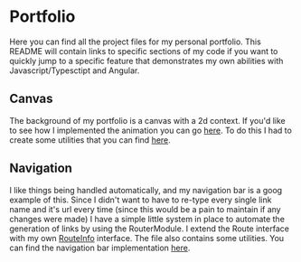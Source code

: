 # Portfolio

Here you can find all the project files for my personal portfolio.
This README will contain links to specific sections of my code if you want to quickly jump to a specific feature that demonstrates
my own abilities with Javascript/Typesctipt and Angular.

## Canvas
The background of my portfolio is a canvas with a 2d context. If you'd like to see how I implemented the animation you can go [here](src/app/background).
To do this I had to create some utilities that you can find [here](src/util/2d/).

## Navigation
I like things being handled automatically, and my navigation bar is a goog example of this. Since I didn't want to have
to re-type every single link name and it's url every time (since this would be a pain to maintain if any changes were made)
I have a simple little system in place to automate the generation of links by using the RouterModule.
I extend the Route interface with my own [RouteInfo](src/app/routing-info.ts) interface. The file also contains some utilities.
You can find the navigation bar implementation [here](src/app/navbar/).